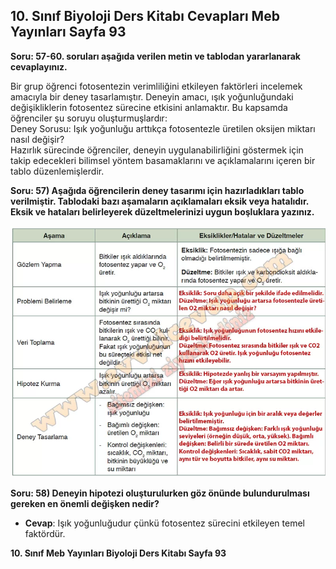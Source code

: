## 10. Sınıf Biyoloji Ders Kitabı Cevapları Meb Yayınları Sayfa 93

**Soru: 57-60. soruları aşağıda verilen metin ve tablodan yararlanarak cevaplayınız.**

Bir grup öğrenci fotosentezin verimliliğini etkileyen faktörleri incelemek amacıyla bir deney tasarlamıştır. Deneyin amacı, ışık yoğunluğundaki değişikliklerin fotosentez sürecine etkisini anlamaktır. Bu kapsamda öğrenciler şu soruyu oluşturmuşlardır:  
 Deney Sorusu: Işık yoğunluğu arttıkça fotosentezle üretilen oksijen miktarı nasıl değişir?  
 Hazırlık sürecinde öğrenciler, deneyin uygulanabilirliğini göstermek için takip edecekleri bilimsel yöntem basamaklarını ve açıklamalarını içeren bir tablo düzenlemişlerdir.

**Soru: 57) Aşağıda öğrencilerin deney tasarımı için hazırladıkları tablo verilmiştir. Tablodaki bazı aşamaların açıklamaları eksik veya hatalıdır. Eksik ve hataları belirleyerek düzeltmelerinizi uygun boşluklara yazınız.**

![](./image1.webp)

**Soru: 58) Deneyin hipotezi oluşturulurken göz önünde bulundurulması gereken en önemli değişken nedir?**

* **Cevap**: Işık yoğunluğudur çünkü fotosentez sürecini etkileyen temel faktördür.

**10. Sınıf Meb Yayınları Biyoloji Ders Kitabı Sayfa 93**